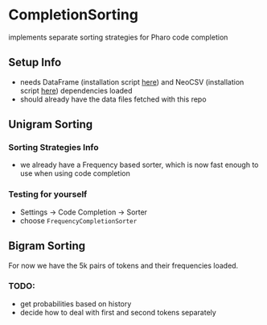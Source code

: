 # CompletionSorting
implements separate sorting strategies for Pharo code completion

## Setup Info
- needs DataFrame (installation script [here](https://github.com/PolyMathOrg/DataFrame)) and NeoCSV (installation script [here](https://github.com/svenvc/NeoCSV)) dependencies loaded
- should already have the data files fetched with this repo

## Unigram Sorting
### Sorting Strategies Info
- we already have a Frequency based sorter, which is now fast enough to use when using code completion

### Testing for yourself
- Settings -> Code Completion -> Sorter
- choose `FrequencyCompletionSorter`

## Bigram Sorting
For now we have the 5k pairs of tokens and their frequencies loaded. 
### TODO:
- get probabilities based on history
- decide how to deal with first and second tokens separately
